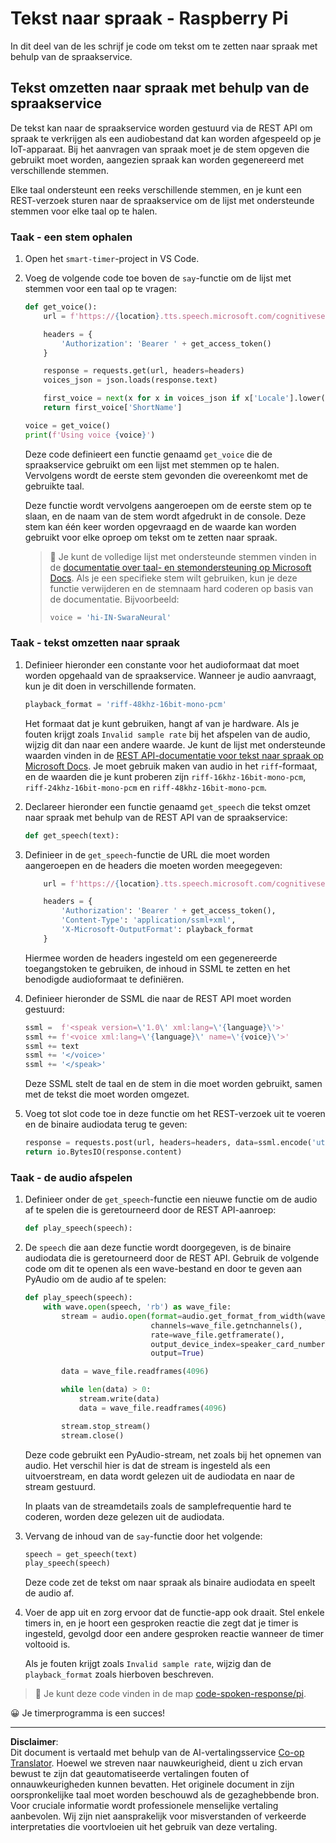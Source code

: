 <!--
CO_OP_TRANSLATOR_METADATA:
{
  "original_hash": "606f3af1c78e3741e48ce77c31cea626",
  "translation_date": "2025-08-27T22:27:45+00:00",
  "source_file": "6-consumer/lessons/3-spoken-feedback/pi-text-to-speech.md",
  "language_code": "nl"
}
-->
# Tekst naar spraak - Raspberry Pi

In dit deel van de les schrijf je code om tekst om te zetten naar spraak met behulp van de spraakservice.

## Tekst omzetten naar spraak met behulp van de spraakservice

De tekst kan naar de spraakservice worden gestuurd via de REST API om spraak te verkrijgen als een audiobestand dat kan worden afgespeeld op je IoT-apparaat. Bij het aanvragen van spraak moet je de stem opgeven die gebruikt moet worden, aangezien spraak kan worden gegenereerd met verschillende stemmen.

Elke taal ondersteunt een reeks verschillende stemmen, en je kunt een REST-verzoek sturen naar de spraakservice om de lijst met ondersteunde stemmen voor elke taal op te halen.

### Taak - een stem ophalen

1. Open het `smart-timer`-project in VS Code.

1. Voeg de volgende code toe boven de `say`-functie om de lijst met stemmen voor een taal op te vragen:

    ```python
    def get_voice():
        url = f'https://{location}.tts.speech.microsoft.com/cognitiveservices/voices/list'
    
        headers = {
            'Authorization': 'Bearer ' + get_access_token()
        }
    
        response = requests.get(url, headers=headers)
        voices_json = json.loads(response.text)
    
        first_voice = next(x for x in voices_json if x['Locale'].lower() == language.lower() and x['VoiceType'] == 'Neural')
        return first_voice['ShortName']
    
    voice = get_voice()
    print(f'Using voice {voice}')
    ```

    Deze code definieert een functie genaamd `get_voice` die de spraakservice gebruikt om een lijst met stemmen op te halen. Vervolgens wordt de eerste stem gevonden die overeenkomt met de gebruikte taal.

    Deze functie wordt vervolgens aangeroepen om de eerste stem op te slaan, en de naam van de stem wordt afgedrukt in de console. Deze stem kan één keer worden opgevraagd en de waarde kan worden gebruikt voor elke oproep om tekst om te zetten naar spraak.

    > 💁 Je kunt de volledige lijst met ondersteunde stemmen vinden in de [documentatie over taal- en stemondersteuning op Microsoft Docs](https://docs.microsoft.com/azure/cognitive-services/speech-service/language-support?WT.mc_id=academic-17441-jabenn#text-to-speech). Als je een specifieke stem wilt gebruiken, kun je deze functie verwijderen en de stemnaam hard coderen op basis van de documentatie. Bijvoorbeeld:
    >
    > ```python
    > voice = 'hi-IN-SwaraNeural'
    > ```

### Taak - tekst omzetten naar spraak

1. Definieer hieronder een constante voor het audioformaat dat moet worden opgehaald van de spraakservice. Wanneer je audio aanvraagt, kun je dit doen in verschillende formaten.

    ```python
    playback_format = 'riff-48khz-16bit-mono-pcm'
    ```

    Het formaat dat je kunt gebruiken, hangt af van je hardware. Als je fouten krijgt zoals `Invalid sample rate` bij het afspelen van de audio, wijzig dit dan naar een andere waarde. Je kunt de lijst met ondersteunde waarden vinden in de [REST API-documentatie voor tekst naar spraak op Microsoft Docs](https://docs.microsoft.com/azure/cognitive-services/speech-service/rest-text-to-speech?WT.mc_id=academic-17441-jabenn#audio-outputs). Je moet gebruik maken van audio in het `riff`-formaat, en de waarden die je kunt proberen zijn `riff-16khz-16bit-mono-pcm`, `riff-24khz-16bit-mono-pcm` en `riff-48khz-16bit-mono-pcm`.

1. Declareer hieronder een functie genaamd `get_speech` die tekst omzet naar spraak met behulp van de REST API van de spraakservice:

    ```python
    def get_speech(text):
    ```

1. Definieer in de `get_speech`-functie de URL die moet worden aangeroepen en de headers die moeten worden meegegeven:

    ```python
        url = f'https://{location}.tts.speech.microsoft.com/cognitiveservices/v1'
    
        headers = {
            'Authorization': 'Bearer ' + get_access_token(),
            'Content-Type': 'application/ssml+xml',
            'X-Microsoft-OutputFormat': playback_format
        }
    ```

    Hiermee worden de headers ingesteld om een gegenereerde toegangstoken te gebruiken, de inhoud in SSML te zetten en het benodigde audioformaat te definiëren.

1. Definieer hieronder de SSML die naar de REST API moet worden gestuurd:

    ```python
    ssml =  f'<speak version=\'1.0\' xml:lang=\'{language}\'>'
    ssml += f'<voice xml:lang=\'{language}\' name=\'{voice}\'>'
    ssml += text
    ssml += '</voice>'
    ssml += '</speak>'
    ```

    Deze SSML stelt de taal en de stem in die moet worden gebruikt, samen met de tekst die moet worden omgezet.

1. Voeg tot slot code toe in deze functie om het REST-verzoek uit te voeren en de binaire audiodata terug te geven:

    ```python
    response = requests.post(url, headers=headers, data=ssml.encode('utf-8'))
    return io.BytesIO(response.content)
    ```

### Taak - de audio afspelen

1. Definieer onder de `get_speech`-functie een nieuwe functie om de audio af te spelen die is geretourneerd door de REST API-aanroep:

    ```python
    def play_speech(speech):
    ```

1. De `speech` die aan deze functie wordt doorgegeven, is de binaire audiodata die is geretourneerd door de REST API. Gebruik de volgende code om dit te openen als een wave-bestand en door te geven aan PyAudio om de audio af te spelen:

    ```python
    def play_speech(speech):
        with wave.open(speech, 'rb') as wave_file:
            stream = audio.open(format=audio.get_format_from_width(wave_file.getsampwidth()),
                                channels=wave_file.getnchannels(),
                                rate=wave_file.getframerate(),
                                output_device_index=speaker_card_number,
                                output=True)

            data = wave_file.readframes(4096)

            while len(data) > 0:
                stream.write(data)
                data = wave_file.readframes(4096)

            stream.stop_stream()
            stream.close()
    ```

    Deze code gebruikt een PyAudio-stream, net zoals bij het opnemen van audio. Het verschil hier is dat de stream is ingesteld als een uitvoerstream, en data wordt gelezen uit de audiodata en naar de stream gestuurd.

    In plaats van de streamdetails zoals de samplefrequentie hard te coderen, worden deze gelezen uit de audiodata.

1. Vervang de inhoud van de `say`-functie door het volgende:

    ```python
    speech = get_speech(text)
    play_speech(speech)
    ```

    Deze code zet de tekst om naar spraak als binaire audiodata en speelt de audio af.

1. Voer de app uit en zorg ervoor dat de functie-app ook draait. Stel enkele timers in, en je hoort een gesproken reactie die zegt dat je timer is ingesteld, gevolgd door een andere gesproken reactie wanneer de timer voltooid is.

    Als je fouten krijgt zoals `Invalid sample rate`, wijzig dan de `playback_format` zoals hierboven beschreven.

> 💁 Je kunt deze code vinden in de map [code-spoken-response/pi](../../../../../6-consumer/lessons/3-spoken-feedback/code-spoken-response/pi).

😀 Je timerprogramma is een succes!

---

**Disclaimer**:  
Dit document is vertaald met behulp van de AI-vertalingsservice [Co-op Translator](https://github.com/Azure/co-op-translator). Hoewel we streven naar nauwkeurigheid, dient u zich ervan bewust te zijn dat geautomatiseerde vertalingen fouten of onnauwkeurigheden kunnen bevatten. Het originele document in zijn oorspronkelijke taal moet worden beschouwd als de gezaghebbende bron. Voor cruciale informatie wordt professionele menselijke vertaling aanbevolen. Wij zijn niet aansprakelijk voor misverstanden of verkeerde interpretaties die voortvloeien uit het gebruik van deze vertaling.